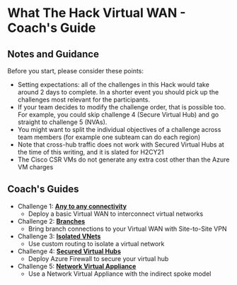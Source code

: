 # What The Hack Virtual WAN - Coach's Guide

## Notes and Guidance

Before you start, please consider these points:

- Setting expectations: all of the challenges in this Hack would take around 2 days to complete. In a shorter event you should pick up the challenges most relevant for the participants.
- If your team decides to modify the challenge order, that is possible too. For example, you could skip challenge 4 (Secure Virtual Hub) and go straight to challenge 5 (NVAs).
- You might want to split the individual objectives of a challenge across team members (for example one subteam can do each region)
- Note that cross-hub traffic does not work with Secured Virtual Hubs at the time of this writing, and it is slated for H2CY21
- The Cisco CSR VMs do not generate any extra cost other than the Azure VM charges

## Coach's Guides

- Challenge 1: **[Any to any connectivity](./01-any_to_any.md)**
   - Deploy a basic Virtual WAN to interconnect virtual networks
- Challenge 2: **[Branches](./02-vpn.md)**
   - Bring branch connections to your Virtual WAN with Site-to-Site VPN
- Challenge 3: **[Isolated VNets](./03-isolated_vnet.md)**
   - Use custom routing to isolate a virtual network
- Challenge 4: **[Secured Virtual Hubs](./04-secured_hub.md)**
   - Deploy Azure Firewall to secure your virtual hub
- Challenge 5: **[Network Virtual Appliance](./05-nva.md)**
   - Use a Network Virtual Appliance with the indirect spoke model
